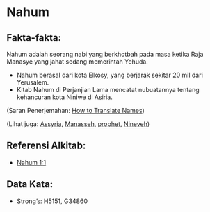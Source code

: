 # Nahum

## Fakta-fakta:

Nahum adalah seorang nabi yang berkhotbah pada masa ketika Raja Manasye yang jahat sedang memerintah Yehuda.

* Nahum berasal dari kota Elkosy, yang berjarak sekitar 20 mil dari Yerusalem.
* Kitab Nahum di Perjanjian Lama mencatat nubuatannya tentang kehancuran kota Niniwe di Asiria.

(Saran Penerjemahan: [How to Translate Names](rc://en/ta/man/translate/translate-names))

(Lihat juga: [Assyria](../names/assyria.md), [Manasseh](../names/manasseh.md), [prophet](../kt/prophet.md), [Nineveh](../names/nineveh.md))

## Referensi Alkitab:

* [Nahum 1:1](rc://en/tn/help/nam/01/1)

## Data Kata:

* Strong’s: H5151, G34860
